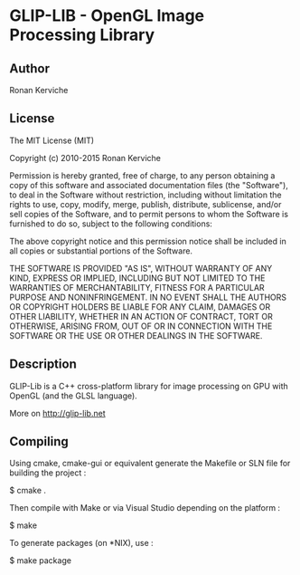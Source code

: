 GLIP-LIB - OpenGL Image Processing Library
==============

Author
--------------
Ronan Kerviche

License
--------------
The MIT License (MIT)

Copyright (c) 2010-2015 Ronan Kerviche

Permission is hereby granted, free of charge, to any person obtaining a copy
of this software and associated documentation files (the "Software"), to deal
in the Software without restriction, including without limitation the rights
to use, copy, modify, merge, publish, distribute, sublicense, and/or sell
copies of the Software, and to permit persons to whom the Software is
furnished to do so, subject to the following conditions:

The above copyright notice and this permission notice shall be included in
all copies or substantial portions of the Software.

THE SOFTWARE IS PROVIDED "AS IS", WITHOUT WARRANTY OF ANY KIND, EXPRESS OR
IMPLIED, INCLUDING BUT NOT LIMITED TO THE WARRANTIES OF MERCHANTABILITY,
FITNESS FOR A PARTICULAR PURPOSE AND NONINFRINGEMENT. IN NO EVENT SHALL THE
AUTHORS OR COPYRIGHT HOLDERS BE LIABLE FOR ANY CLAIM, DAMAGES OR OTHER
LIABILITY, WHETHER IN AN ACTION OF CONTRACT, TORT OR OTHERWISE, ARISING FROM,
OUT OF OR IN CONNECTION WITH THE SOFTWARE OR THE USE OR OTHER DEALINGS IN
THE SOFTWARE.

Description
--------------
GLIP-Lib is a C++ cross-platform library for image processing on GPU with OpenGL (and the GLSL language).

More on http://glip-lib.net

Compiling
--------------
Using cmake, cmake-gui or equivalent generate the Makefile or SLN file for building the project :

$ cmake .

Then compile with Make or via Visual Studio depending on the platform :

$ make

To generate packages (on *NIX), use :

$ make package

